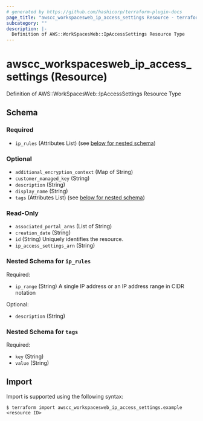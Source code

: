```yaml
---
# generated by https://github.com/hashicorp/terraform-plugin-docs
page_title: "awscc_workspacesweb_ip_access_settings Resource - terraform-provider-awscc"
subcategory: ""
description: |-
  Definition of AWS::WorkSpacesWeb::IpAccessSettings Resource Type
---
```


# awscc_workspacesweb_ip_access_settings (Resource)

Definition of AWS::WorkSpacesWeb::IpAccessSettings Resource Type



<!-- schema generated by tfplugindocs -->
## Schema

### Required

- `ip_rules` (Attributes List) (see [below for nested schema](#nestedatt--ip_rules))

### Optional

- `additional_encryption_context` (Map of String)
- `customer_managed_key` (String)
- `description` (String)
- `display_name` (String)
- `tags` (Attributes List) (see [below for nested schema](#nestedatt--tags))

### Read-Only

- `associated_portal_arns` (List of String)
- `creation_date` (String)
- `id` (String) Uniquely identifies the resource.
- `ip_access_settings_arn` (String)

<a id="nestedatt--ip_rules"></a>
### Nested Schema for `ip_rules`

Required:

- `ip_range` (String) A single IP address or an IP address range in CIDR notation

Optional:

- `description` (String)


<a id="nestedatt--tags"></a>
### Nested Schema for `tags`

Required:

- `key` (String)
- `value` (String)

## Import

Import is supported using the following syntax:

```shell
$ terraform import awscc_workspacesweb_ip_access_settings.example <resource ID>
```
